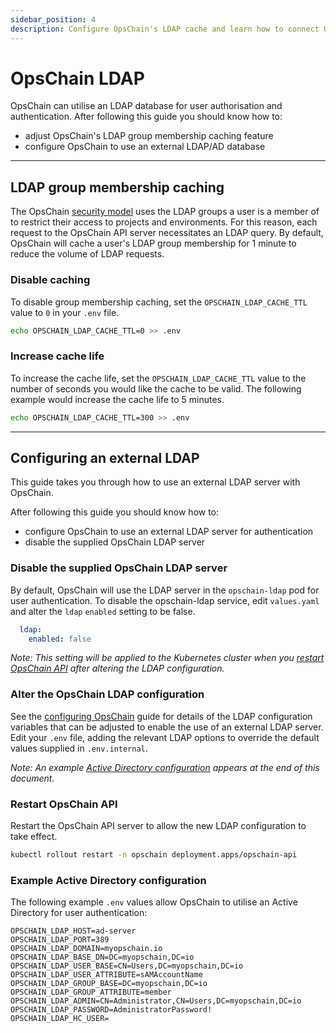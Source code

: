```yaml
---
sidebar_position: 4
description: Configure OpsChain's LDAP cache and learn how to connect OpsChain to an external LDAP/AD for user authentication and authorisation.
---
```


# OpsChain LDAP

OpsChain can utilise an LDAP database for user authorisation and authentication. After following this guide you should know how to:

- adjust OpsChain's LDAP group membership caching feature
- configure OpsChain to use an external LDAP/AD database

---

## LDAP group membership caching

The OpsChain [security model](restricting-user-access.md) uses the LDAP groups a user is a member of to restrict their access to projects and environments. For this reason, each request to the OpsChain API server necessitates an LDAP query. By default, OpsChain will cache a user's LDAP group membership for 1 minute to reduce the volume of LDAP requests.

### Disable caching

To disable group membership caching, set the `OPSCHAIN_LDAP_CACHE_TTL` value to `0` in your `.env` file.

```bash
echo OPSCHAIN_LDAP_CACHE_TTL=0 >> .env
```

### Increase cache life

To increase the cache life, set the `OPSCHAIN_LDAP_CACHE_TTL` value to the number of seconds you would like the cache to be valid. The following example would increase the cache life to 5 minutes.

```bash
echo OPSCHAIN_LDAP_CACHE_TTL=300 >> .env
```

---

## Configuring an external LDAP

This guide takes you through how to use an external LDAP server with OpsChain.

After following this guide you should know how to:

- configure OpsChain to use an external LDAP server for authentication
- disable the supplied OpsChain LDAP server

### Disable the supplied OpsChain LDAP server

By default, OpsChain will use the LDAP server in the `opschain-ldap` pod for user authentication. To disable the opschain-ldap service, edit `values.yaml` and alter the `ldap` `enabled` setting to be false.

```yaml
  ldap:
    enabled: false
```

_Note: This setting will be applied to the Kubernetes cluster when you [restart OpsChain API](#restart-opschain-api) after altering the LDAP configuration._

### Alter the OpsChain LDAP configuration

See the [configuring OpsChain](configuring-opschain.md#ldap-configuration) guide for details of the LDAP configuration variables that can be adjusted to enable the use of an external LDAP server. Edit your `.env` file, adding the relevant LDAP options to override the default values supplied in `.env.internal`.

_Note: An example [Active Directory configuration](#example-active-directory-configuration) appears at the end of this document._

### Restart OpsChain API

Restart the OpsChain API server to allow the new LDAP configuration to take effect.

```bash
kubectl rollout restart -n opschain deployment.apps/opschain-api
```

### Example Active Directory configuration

The following example `.env` values allow OpsChain to utilise an Active Directory for user authentication:

```dotenv
OPSCHAIN_LDAP_HOST=ad-server
OPSCHAIN_LDAP_PORT=389
OPSCHAIN_LDAP_DOMAIN=myopschain.io
OPSCHAIN_LDAP_BASE_DN=DC=myopschain,DC=io
OPSCHAIN_LDAP_USER_BASE=CN=Users,DC=myopschain,DC=io
OPSCHAIN_LDAP_USER_ATTRIBUTE=sAMAccountName
OPSCHAIN_LDAP_GROUP_BASE=DC=myopschain,DC=io
OPSCHAIN_LDAP_GROUP_ATTRIBUTE=member
OPSCHAIN_LDAP_ADMIN=CN=Administrator,CN=Users,DC=myopschain,DC=io
OPSCHAIN_LDAP_PASSWORD=AdministratorPassword!
OPSCHAIN_LDAP_HC_USER=
```

